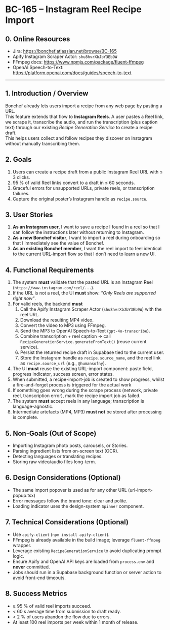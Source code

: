 # BC-165 – Instagram Reel Recipe Import

## 0. Online Resources

- Jira: https://bonchef.atlassian.net/browse/BC-165
- Apify Instagram Scraper Actor: `shu8hvrXbJbY3Eb9W`
- FFmpeg docs: https://www.npmjs.com/package/fluent-ffmpeg
- OpenAI Speech-to-Text: https://platform.openai.com/docs/guides/speech-to-text

---

## 1. Introduction / Overview

Bonchef already lets users import a recipe from any web page by pasting a URL.  
This feature extends that flow to **Instagram Reels**. A user pastes a Reel link, we scrape it, transcribe the audio, and run the transcription (plus caption text) through our existing _Recipe Generation Service_ to create a recipe draft.  
This helps users collect and follow recipes they discover on Instagram without manually transcribing them.

## 2. Goals

1. Users can create a recipe draft from a public Instagram Reel URL with ≤ 3 clicks.
2. 95 % of valid Reel links convert to a draft in ≤ 60 seconds.
3. Graceful errors for unsupported URLs, private reels, or transcription failures.
4. Capture the original poster’s Instagram handle as `recipe.source`.

## 3. User Stories

1. **As an Instagram user**, I want to save a recipe I found in a reel so that I can follow the instructions later without returning to Instagram.
2. **As a new Bonchef visitor**, I want to import a reel during onboarding so that I immediately see the value of Bonchef.
3. **As an existing Bonchef member**, I want the reel import to feel identical to the current URL-import flow so that I don’t need to learn a new UI.

## 4. Functional Requirements

1. The system **must** validate that the pasted URL is an Instagram Reel (`https://www.instagram.com/reel/...`).
2. If the URL is not a reel, the UI **must** show: _"Only Reels are supported right now"_.
3. For valid reels, the backend **must**
    1. Call the Apify Instagram Scraper Actor (`shu8hvrXbJbY3Eb9W`) with the reel URL.
    2. Download the resulting MP4 video.
    3. Convert the video to MP3 using FFmpeg.
    4. Send the MP3 to OpenAI Speech-to-Text (`gpt-4o-transcribe`).
    5. Combine transcription + reel caption → call `RecipeGenerationService.generateFromText()` (reuse current service).
    6. Persist the returned recipe draft in Supabase tied to the current user.
    7. Store the Instagram handle as `recipe.source_name`, and the reel link as `recipe.source_url` (e.g., `@humansofny`).
4. The UI **must** reuse the existing URL-import component: paste field, progress indicator, success screen, error states.
5. When submitted, a recipe-import-job is created to show progress, whilst a fire-and-forget process is triggered for the actual work
6. If something goes wrong during the scrape process (network, private reel, transcription error), mark the recipe import job as failed.
7. The system **must** accept reels in any language; transcription is language-agnostic.
8. Intermediate artefacts (MP4, MP3) **must not** be stored after processing is complete.

## 5. Non-Goals (Out of Scope)

- Importing Instagram photo posts, carousels, or Stories.
- Parsing ingredient lists from on-screen text (OCR).
- Detecting languages or translating recipes.
- Storing raw video/audio files long-term.

## 6. Design Considerations (Optional)

- The same import popover is used as for any other URL (url-import-popup.tsx)
- Error messages follow the brand tone: clear and polite.
- Loading indicator uses the design-system `Spinner` component.

## 7. Technical Considerations (Optional)

- Use `apify-client` (`npm install apify-client`).
- FFmpeg is already available in the build image; leverage `fluent-ffmpeg` wrapper.
- Leverage existing `RecipeGenerationService` to avoid duplicating prompt logic.
- Ensure Apify and OpenAI API keys are loaded from `process.env` and **never** committed.
- Jobs should run in a Supabase background function or server action to avoid front-end timeouts.

## 8. Success Metrics

- ≥ 95 % of valid reel imports succeed.
- < 60 s average time from submission to draft ready.
- < 2 % of users abandon the flow due to errors.
- At least 100 reel imports per week within 1 month of release.
